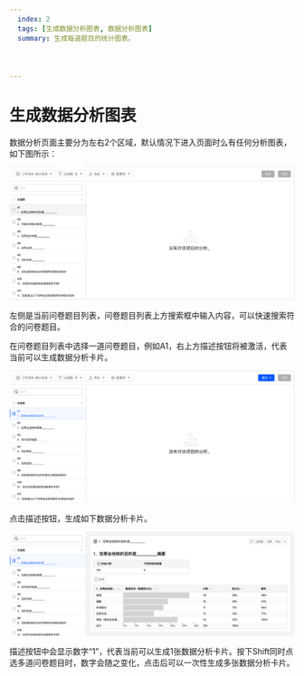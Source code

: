 ```yaml
---
  index: 2
  tags: [生成数据分析图表, 数据分析图表]
  summary: 生成每道题目的统计图表。



---
```




# 生成数据分析图表

数据分析页面主要分为左右2个区域，默认情况下进入页面时么有任何分析图表，如下图所示：

<img src='./assets/01buildDataAnalyse/dataAnalysisBlankUnactive.png'>

左侧是当前问卷题目列表，问卷题目列表上方搜索框中输入内容，可以快速搜索符合的问卷题目。

在问卷题目列表中选择一道问卷题目，例如A1，右上方描述按钮将被激活，代表当前可以生成数据分析卡片。

<img src='./assets/01buildDataAnalyse/dataAnalysisBlankActive.png'>

点击描述按钮，生成如下数据分析卡片。

<img src='./assets/01buildDataAnalyse/dataAnalysisDataChart.png'>

描述按钮中会显示数字“1”，代表当前可以生成1张数据分析卡片。按下Shift同时点选多道问卷题目时，数字会随之变化，点击后可以一次性生成多张数据分析卡片。
